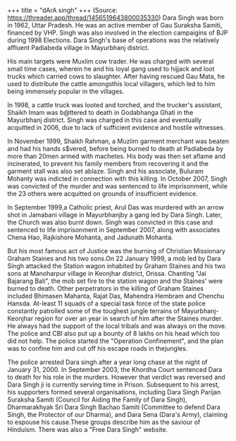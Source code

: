 +++
title = "dArA singh"
+++
(Source: https://threader.app/thread/1456519643800035330)
Dara Singh was born in 1962, Uttar Pradesh. He was an active member of Gau Suraksha Samiti, financed by VHP. Singh was also involved in the election campaigins of BJP during 1998 Elections. Dara Singh's base of operations was the relatively affluent Padiabeda village in Mayurbhanj district. 

His main targets were Muxlim cow trader. He was charged with several small time cases, wherein he and his loyal gang used to hijjack and loot trucks which carried cows to slaughter. After having rescued Gau Mata, he used to distribute the cattle amongsthis local villagers, which led to him being immensely popular in the villages. 

In 1998, a cattle truck was looted and torched, and the trucker's assistant, Shaikh Imam was b@ttered to death in Godabhanga Ghati in the Mayurbhanj district. Singh was charged in this case and eventually acquitted in 2006, due to lack of sufficient evidence and hostile witnesses.

In November 1999, Shaikh Rahman, a Muzlim garment merchant was beaten and had his hands s$vered, before being burned to death at Padiabeda by more than 20men armed with machetes. His body was then set aflame and incinerated, to prevent his family members from recovering it and the garment stall was also set ablaze. Singh and his associate, Buluram Mohanty was indicted in connection with this killing. In October 2007, Singh was convicted of the murder and was sentenced to life imprisonment, while the 23 others were acquitted on grounds of insufficient evidence. 

In September 1999,a Catholic priest, Arul Das was murdered with an arrow shot in Jamabani village in Mayurbhanjby a gang led by Dara Singh. Later, the Church was also burnt down. Singh was convicted in this case and sentenced to life imprisonment in September 2007, along with associates Chena Hao, Rajkishore Mohanta, and Jadunath Mohanta.

But his most famous act of Justice was the burning of Christian Missionary Graham Staines and his two sons.On 22 January 1999, a mob led by Dara Singh attacked the Station wagon inhabited by Graham Staines and his two sons at Manoharpur village in Keonjhar district, Orissa. Chanting "Jai Bajarang Bali", the mob set fire to the station wagon and the Staines' were burned to death. Other perpetrators in the killing of Graham Staines included Bhimasen Mahanta, Rajat Das, Mahendra Hembram and Chenchu Hansda. At-least 11 squads of a special task force of the state police constantly patrolled some of the toughest jungle terrains of Mayurbhanj-Keonjhar region for over an year in search of him after the Staines murder. He always had the support of the local tribals and was always on the move. The police and CBI also put up a bounty of 8 lakhs on his head which too did not help. The police started the "Operation Confinement", and the plan was to confine him and cut off his escape roads in thejungles. 

The police arrested Dara singh after a year long chase at the night of January 31, 2000. In September 2003, the Khordha Court sentenced Dara to death for his role in the murders. However that verdict was reversed and Dara Singh ji is currently serving time in Prison. Subsequent to his arrest, his supporters formed several organisations, including Dara Singh Parijan Suraksha Samiti (Council for Aiding the Family of Dara Singh), Dharmarakhyak Sri Dara Singh Bachao Samiti (Committee to defend Dara Singh, the Protector of our Dharma), and Dara Sena (Dara's Army), claiming to espouse his cause.These groups describe him as the saviour of Hinduism. There was also a "Free Dara Singh" website.